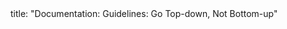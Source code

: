 <frontmatter>
title: "Documentation: Guidelines: Go Top-down, Not Bottom-up"
</frontmatter>

<include src="navbar.md" boilerplate />

<include src="container-inPage-asFlat.md" boilerplate />
